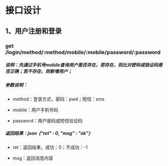 # 接口设计

## 1、用户注册和登录

### get /login/method/:method/mobile/:mobile/password/:password

##### 说明：先通过手机号mobile查询用户是否存在，若存在，则比对密码或验证码是否正确；若不存在，则新增用户；

##### 参数说明：

* method：登录方式，密码：pwd；短信：sms

* mobile：用户手机号码

* password：用户密码或短信验证码

##### 返回结果：json ｛"ret" : 0, "msg" : "ok"｝

* ret：返回结果，成功：0；不成功：-1

* msg：返回消息内容
